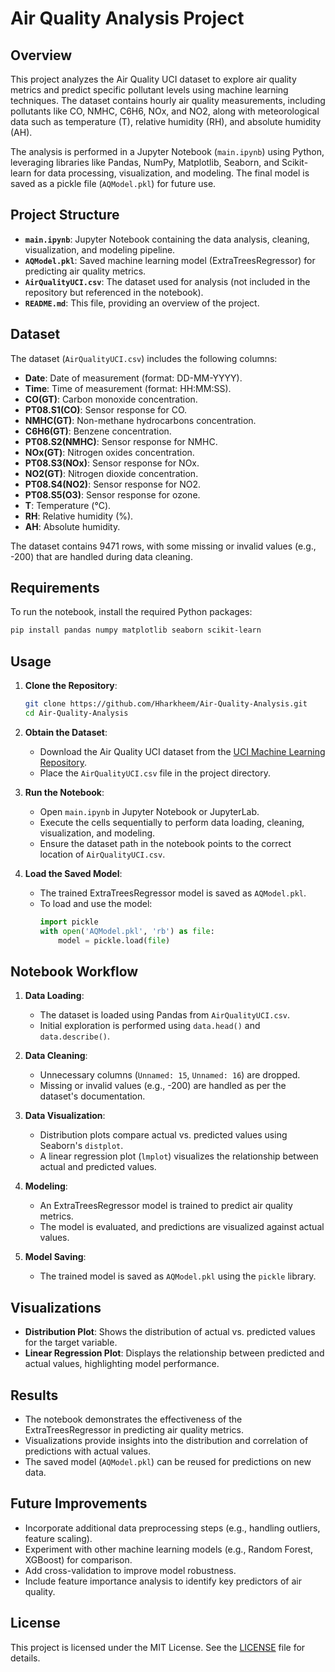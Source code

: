 # Air Quality Analysis Project

## Overview
This project analyzes the Air Quality UCI dataset to explore air quality metrics and predict specific pollutant levels using machine learning techniques. The dataset contains hourly air quality measurements, including pollutants like CO, NMHC, C6H6, NOx, and NO2, along with meteorological data such as temperature (T), relative humidity (RH), and absolute humidity (AH).

The analysis is performed in a Jupyter Notebook (`main.ipynb`) using Python, leveraging libraries like Pandas, NumPy, Matplotlib, Seaborn, and Scikit-learn for data processing, visualization, and modeling. The final model is saved as a pickle file (`AQModel.pkl`) for future use.

## Project Structure
- **`main.ipynb`**: Jupyter Notebook containing the data analysis, cleaning, visualization, and modeling pipeline.
- **`AQModel.pkl`**: Saved machine learning model (ExtraTreesRegressor) for predicting air quality metrics.
- **`AirQualityUCI.csv`**: The dataset used for analysis (not included in the repository but referenced in the notebook).
- **`README.md`**: This file, providing an overview of the project.

## Dataset
The dataset (`AirQualityUCI.csv`) includes the following columns:
- **Date**: Date of measurement (format: DD-MM-YYYY).
- **Time**: Time of measurement (format: HH:MM:SS).
- **CO(GT)**: Carbon monoxide concentration.
- **PT08.S1(CO)**: Sensor response for CO.
- **NMHC(GT)**: Non-methane hydrocarbons concentration.
- **C6H6(GT)**: Benzene concentration.
- **PT08.S2(NMHC)**: Sensor response for NMHC.
- **NOx(GT)**: Nitrogen oxides concentration.
- **PT08.S3(NOx)**: Sensor response for NOx.
- **NO2(GT)**: Nitrogen dioxide concentration.
- **PT08.S4(NO2)**: Sensor response for NO2.
- **PT08.S5(O3)**: Sensor response for ozone.
- **T**: Temperature (°C).
- **RH**: Relative humidity (%).
- **AH**: Absolute humidity.


The dataset contains 9471 rows, with some missing or invalid values (e.g., -200) that are handled during data cleaning.

## Requirements
To run the notebook, install the required Python packages:
```bash
pip install pandas numpy matplotlib seaborn scikit-learn
```

## Usage
1. **Clone the Repository**:
   ```bash
   git clone https://github.com/Hharkheem/Air-Quality-Analysis.git
   cd Air-Quality-Analysis
   ```

2. **Obtain the Dataset**:
   - Download the Air Quality UCI dataset from the [UCI Machine Learning Repository](https://archive.ics.uci.edu/ml/datasets/Air+Quality).
   - Place the `AirQualityUCI.csv` file in the project directory.

3. **Run the Notebook**:
   - Open `main.ipynb` in Jupyter Notebook or JupyterLab.
   - Execute the cells sequentially to perform data loading, cleaning, visualization, and modeling.
   - Ensure the dataset path in the notebook points to the correct location of `AirQualityUCI.csv`.

4. **Load the Saved Model**:
   - The trained ExtraTreesRegressor model is saved as `AQModel.pkl`.
   - To load and use the model:
     ```python
     import pickle
     with open('AQModel.pkl', 'rb') as file:
         model = pickle.load(file)
     ```

## Notebook Workflow
1. **Data Loading**:
   - The dataset is loaded using Pandas from `AirQualityUCI.csv`.
   - Initial exploration is performed using `data.head()` and `data.describe()`.

2. **Data Cleaning**:
   - Unnecessary columns (`Unnamed: 15`, `Unnamed: 16`) are dropped.
   - Missing or invalid values (e.g., -200) are handled as per the dataset's documentation.

3. **Data Visualization**:
   - Distribution plots compare actual vs. predicted values using Seaborn's `distplot`.
   - A linear regression plot (`lmplot`) visualizes the relationship between actual and predicted values.

4. **Modeling**:
   - An ExtraTreesRegressor model is trained to predict air quality metrics.
   - The model is evaluated, and predictions are visualized against actual values.

5. **Model Saving**:
   - The trained model is saved as `AQModel.pkl` using the `pickle` library.

## Visualizations
- **Distribution Plot**: Shows the distribution of actual vs. predicted values for the target variable.
- **Linear Regression Plot**: Displays the relationship between predicted and actual values, highlighting model performance.

## Results
- The notebook demonstrates the effectiveness of the ExtraTreesRegressor in predicting air quality metrics.
- Visualizations provide insights into the distribution and correlation of predictions with actual values.
- The saved model (`AQModel.pkl`) can be reused for predictions on new data.

## Future Improvements
- Incorporate additional data preprocessing steps (e.g., handling outliers, feature scaling).
- Experiment with other machine learning models (e.g., Random Forest, XGBoost) for comparison.
- Add cross-validation to improve model robustness.
- Include feature importance analysis to identify key predictors of air quality.

## License
This project is licensed under the MIT License. See the [LICENSE](LICENSE) file for details.

